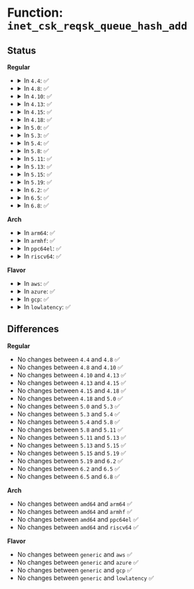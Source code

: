 # Function: <code>inet_csk_reqsk_queue_hash_add</code>

## Status
<b>Regular</b>
<ul>
<li>
<details>
<summary>In <code>4.4</code>: ✅</summary>

```c
void inet_csk_reqsk_queue_hash_add(struct sock *sk, struct request_sock *req, long unsigned int timeout);
```

**Collision:** Unique Global

**Inline:** No

**Transformation:** False

**Instances:**

```
In net/ipv4/inet_connection_sock.c (ffffffff81764490)
Location: net/ipv4/inet_connection_sock.c:639
Inline: False
Direct callers:
  - net/ipv4/tcp_input.c:tcp_conn_request
```
**Symbols:**

```
ffffffff81764490-ffffffff8176452a: inet_csk_reqsk_queue_hash_add (STB_GLOBAL)
```
</details>
</li>
<li>
<details>
<summary>In <code>4.8</code>: ✅</summary>

```c
void inet_csk_reqsk_queue_hash_add(struct sock *sk, struct request_sock *req, long unsigned int timeout);
```

**Collision:** Unique Global

**Inline:** No

**Transformation:** False

**Instances:**

```
In net/ipv4/inet_connection_sock.c (ffffffff817d09d0)
Location: net/ipv4/inet_connection_sock.c:632
Inline: False
Direct callers:
  - net/ipv4/tcp_input.c:tcp_conn_request
```
**Symbols:**

```
ffffffff817d09d0-ffffffff817d0a6d: inet_csk_reqsk_queue_hash_add (STB_GLOBAL)
```
</details>
</li>
<li>
<details>
<summary>In <code>4.10</code>: ✅</summary>

```c
void inet_csk_reqsk_queue_hash_add(struct sock *sk, struct request_sock *req, long unsigned int timeout);
```

**Collision:** Unique Global

**Inline:** No

**Transformation:** False

**Instances:**

```
In net/ipv4/inet_connection_sock.c (ffffffff81800850)
Location: net/ipv4/inet_connection_sock.c:636
Inline: False
Direct callers:
  - net/ipv4/tcp_input.c:tcp_conn_request
```
**Symbols:**

```
ffffffff81800850-ffffffff818008ed: inet_csk_reqsk_queue_hash_add (STB_GLOBAL)
```
</details>
</li>
<li>
<details>
<summary>In <code>4.13</code>: ✅</summary>

```c
void inet_csk_reqsk_queue_hash_add(struct sock *sk, struct request_sock *req, long unsigned int timeout);
```

**Collision:** Unique Global

**Inline:** No

**Transformation:** False

**Instances:**

```
In net/ipv4/inet_connection_sock.c (ffffffff81820430)
Location: net/ipv4/inet_connection_sock.c:762
Inline: False
Direct callers:
  - net/ipv4/tcp_input.c:tcp_conn_request
```
**Symbols:**

```
ffffffff81820430-ffffffff818204cd: inet_csk_reqsk_queue_hash_add (STB_GLOBAL)
```
</details>
</li>
<li>
<details>
<summary>In <code>4.15</code>: ✅</summary>

```c
void inet_csk_reqsk_queue_hash_add(struct sock *sk, struct request_sock *req, long unsigned int timeout);
```

**Collision:** Unique Global

**Inline:** No

**Transformation:** False

**Instances:**

```
In net/ipv4/inet_connection_sock.c (ffffffff8189f3f0)
Location: net/ipv4/inet_connection_sock.c:760
Inline: False
Direct callers:
  - net/ipv4/tcp_input.c:tcp_conn_request
```
**Symbols:**

```
ffffffff8189f3f0-ffffffff8189f483: inet_csk_reqsk_queue_hash_add (STB_GLOBAL)
```
</details>
</li>
<li>
<details>
<summary>In <code>4.18</code>: ✅</summary>

```c
void inet_csk_reqsk_queue_hash_add(struct sock *sk, struct request_sock *req, long unsigned int timeout);
```

**Collision:** Unique Global

**Inline:** No

**Transformation:** False

**Instances:**

```
In net/ipv4/inet_connection_sock.c (ffffffff818f3e30)
Location: net/ipv4/inet_connection_sock.c:755
Inline: False
Direct callers:
  - net/ipv4/tcp_input.c:tcp_conn_request
```
**Symbols:**

```
ffffffff818f3e30-ffffffff818f3ebe: inet_csk_reqsk_queue_hash_add (STB_GLOBAL)
```
</details>
</li>
<li>
<details>
<summary>In <code>5.0</code>: ✅</summary>

```c
void inet_csk_reqsk_queue_hash_add(struct sock *sk, struct request_sock *req, long unsigned int timeout);
```

**Collision:** Unique Global

**Inline:** No

**Transformation:** False

**Instances:**

```
In net/ipv4/inet_connection_sock.c (ffffffff81921950)
Location: net/ipv4/inet_connection_sock.c:774
Inline: False
Direct callers:
  - net/ipv4/tcp_input.c:tcp_conn_request
```
**Symbols:**

```
ffffffff81921950-ffffffff819219de: inet_csk_reqsk_queue_hash_add (STB_GLOBAL)
```
</details>
</li>
<li>
<details>
<summary>In <code>5.3</code>: ✅</summary>

```c
void inet_csk_reqsk_queue_hash_add(struct sock *sk, struct request_sock *req, long unsigned int timeout);
```

**Collision:** Unique Global

**Inline:** No

**Transformation:** False

**Instances:**

```
In net/ipv4/inet_connection_sock.c (ffffffff81984310)
Location: net/ipv4/inet_connection_sock.c:765
Inline: False
Direct callers:
  - net/ipv4/tcp_input.c:tcp_conn_request
```
**Symbols:**

```
ffffffff81984310-ffffffff81984388: inet_csk_reqsk_queue_hash_add (STB_GLOBAL)
```
</details>
</li>
<li>
<details>
<summary>In <code>5.4</code>: ✅</summary>

```c
void inet_csk_reqsk_queue_hash_add(struct sock *sk, struct request_sock *req, long unsigned int timeout);
```

**Collision:** Unique Global

**Inline:** No

**Transformation:** False

**Instances:**

```
In net/ipv4/inet_connection_sock.c (ffffffff819baac0)
Location: net/ipv4/inet_connection_sock.c:785
Inline: False
Direct callers:
  - net/ipv4/tcp_input.c:tcp_conn_request
```
**Symbols:**

```
ffffffff819baac0-ffffffff819bab38: inet_csk_reqsk_queue_hash_add (STB_GLOBAL)
```
</details>
</li>
<li>
<details>
<summary>In <code>5.8</code>: ✅</summary>

```c
void inet_csk_reqsk_queue_hash_add(struct sock *sk, struct request_sock *req, long unsigned int timeout);
```

**Collision:** Unique Global

**Inline:** No

**Transformation:** False

**Instances:**

```
In net/ipv4/inet_connection_sock.c (ffffffff81aa5350)
Location: net/ipv4/inet_connection_sock.c:805
Inline: False
Direct callers:
  - net/ipv4/tcp_input.c:tcp_conn_request
```
**Symbols:**

```
ffffffff81aa5350-ffffffff81aa53c8: inet_csk_reqsk_queue_hash_add (STB_GLOBAL)
```
</details>
</li>
<li>
<details>
<summary>In <code>5.11</code>: ✅</summary>

```c
void inet_csk_reqsk_queue_hash_add(struct sock *sk, struct request_sock *req, long unsigned int timeout);
```

**Collision:** Unique Global

**Inline:** No

**Transformation:** False

**Instances:**

```
In net/ipv4/inet_connection_sock.c (ffffffff81aaf950)
Location: net/ipv4/inet_connection_sock.c:801
Inline: False
Direct callers:
  - net/ipv4/tcp_input.c:tcp_conn_request
```
**Symbols:**

```
ffffffff81aaf950-ffffffff81aaf9ca: inet_csk_reqsk_queue_hash_add (STB_GLOBAL)
```
</details>
</li>
<li>
<details>
<summary>In <code>5.13</code>: ✅</summary>

```c
void inet_csk_reqsk_queue_hash_add(struct sock *sk, struct request_sock *req, long unsigned int timeout);
```

**Collision:** Unique Global

**Inline:** No

**Transformation:** False

**Instances:**

```
In net/ipv4/inet_connection_sock.c (ffffffff81a9ac60)
Location: net/ipv4/inet_connection_sock.c:801
Inline: False
Direct callers:
  - net/ipv4/tcp_input.c:tcp_conn_request
```
**Symbols:**

```
ffffffff81a9ac60-ffffffff81a9acdc: inet_csk_reqsk_queue_hash_add (STB_GLOBAL)
```
</details>
</li>
<li>
<details>
<summary>In <code>5.15</code>: ✅</summary>

```c
void inet_csk_reqsk_queue_hash_add(struct sock *sk, struct request_sock *req, long unsigned int timeout);
```

**Collision:** Unique Global

**Inline:** No

**Transformation:** False

**Instances:**

```
In net/ipv4/inet_connection_sock.c (ffffffff81b560d0)
Location: net/ipv4/inet_connection_sock.c:924
Inline: False
Direct callers:
  - net/ipv4/tcp_input.c:tcp_conn_request
```
**Symbols:**

```
ffffffff81b560d0-ffffffff81b5614c: inet_csk_reqsk_queue_hash_add (STB_GLOBAL)
```
</details>
</li>
<li>
<details>
<summary>In <code>5.19</code>: ✅</summary>

```c
void inet_csk_reqsk_queue_hash_add(struct sock *sk, struct request_sock *req, long unsigned int timeout);
```

**Collision:** Unique Global

**Inline:** No

**Transformation:** False

**Instances:**

```
In net/ipv4/inet_connection_sock.c (ffffffff81ce41e0)
Location: net/ipv4/inet_connection_sock.c:926
Inline: False
Direct callers:
  - net/ipv4/tcp_input.c:tcp_conn_request
```
**Symbols:**

```
ffffffff81ce41e0-ffffffff81ce426d: inet_csk_reqsk_queue_hash_add (STB_GLOBAL)
```
</details>
</li>
<li>
<details>
<summary>In <code>6.2</code>: ✅</summary>

```c
void inet_csk_reqsk_queue_hash_add(struct sock *sk, struct request_sock *req, long unsigned int timeout);
```

**Collision:** Unique Global

**Inline:** No

**Transformation:** False

**Instances:**

```
In net/ipv4/inet_connection_sock.c (ffffffff81ea6c20)
Location: net/ipv4/inet_connection_sock.c:1088
Inline: False
Direct callers:
  - net/ipv4/tcp_input.c:tcp_conn_request
```
**Symbols:**

```
ffffffff81ea6c20-ffffffff81ea6cad: inet_csk_reqsk_queue_hash_add (STB_GLOBAL)
```
</details>
</li>
<li>
<details>
<summary>In <code>6.5</code>: ✅</summary>

```c
void inet_csk_reqsk_queue_hash_add(struct sock *sk, struct request_sock *req, long unsigned int timeout);
```

**Collision:** Unique Global

**Inline:** No

**Transformation:** False

**Instances:**

```
In net/ipv4/inet_connection_sock.c (ffffffff81f053f0)
Location: net/ipv4/inet_connection_sock.c:1112
Inline: False
Direct callers:
  - net/ipv4/tcp_input.c:tcp_conn_request
```
**Symbols:**

```
ffffffff81f053f0-ffffffff81f0547d: inet_csk_reqsk_queue_hash_add (STB_GLOBAL)
```
</details>
</li>
<li>
<details>
<summary>In <code>6.8</code>: ✅</summary>

```c
void inet_csk_reqsk_queue_hash_add(struct sock *sk, struct request_sock *req, long unsigned int timeout);
```

**Collision:** Unique Global

**Inline:** No

**Transformation:** False

**Instances:**

```
In net/ipv4/inet_connection_sock.c (ffffffff81fc9760)
Location: net/ipv4/inet_connection_sock.c:1113
Inline: False
Direct callers:
  - net/ipv4/tcp_input.c:tcp_conn_request
```
**Symbols:**

```
ffffffff81fc9760-ffffffff81fc97ed: inet_csk_reqsk_queue_hash_add (STB_GLOBAL)
```
</details>
</li>
</ul>
<b>Arch</b>
<ul>
<li>
<details>
<summary>In <code>arm64</code>: ✅</summary>

```c
void inet_csk_reqsk_queue_hash_add(struct sock *sk, struct request_sock *req, long unsigned int timeout);
```

**Collision:** Unique Global

**Inline:** No

**Transformation:** False

**Instances:**

```
In net/ipv4/inet_connection_sock.c (ffff800010c6cf68)
Location: net/ipv4/inet_connection_sock.c:785
Inline: False
Direct callers:
  - net/ipv4/tcp_input.c:tcp_conn_request
```
**Symbols:**

```
ffff800010c6cf68-ffff800010c6d034: inet_csk_reqsk_queue_hash_add (STB_GLOBAL)
```
</details>
</li>
<li>
<details>
<summary>In <code>armhf</code>: ✅</summary>

```c
void inet_csk_reqsk_queue_hash_add(struct sock *sk, struct request_sock *req, long unsigned int timeout);
```

**Collision:** Unique Global

**Inline:** No

**Transformation:** False

**Instances:**

```
In net/ipv4/inet_connection_sock.c (c0d7b558)
Location: net/ipv4/inet_connection_sock.c:785
Inline: False
Direct callers:
  - net/ipv4/tcp_input.c:tcp_conn_request
```
**Symbols:**

```
c0d7b558-c0d7b610: inet_csk_reqsk_queue_hash_add (STB_GLOBAL)
```
</details>
</li>
<li>
<details>
<summary>In <code>ppc64el</code>: ✅</summary>

```c
void inet_csk_reqsk_queue_hash_add(struct sock *sk, struct request_sock *req, long unsigned int timeout);
```

**Collision:** Unique Global

**Inline:** No

**Transformation:** False

**Instances:**

```
In net/ipv4/inet_connection_sock.c (c000000000d72000)
Location: net/ipv4/inet_connection_sock.c:785
Inline: False
Direct callers:
  - net/ipv4/tcp_input.c:tcp_conn_request
```
**Symbols:**

```
c000000000d72000-c000000000d720d4: inet_csk_reqsk_queue_hash_add (STB_GLOBAL)
```
</details>
</li>
<li>
<details>
<summary>In <code>riscv64</code>: ✅</summary>

```c
void inet_csk_reqsk_queue_hash_add(struct sock *sk, struct request_sock *req, long unsigned int timeout);
```

**Collision:** Unique Global

**Inline:** No

**Transformation:** False

**Instances:**

```
In net/ipv4/inet_connection_sock.c (ffffffe0007d1f7e)
Location: net/ipv4/inet_connection_sock.c:785
Inline: False
Direct callers:
  - net/ipv4/tcp_input.c:tcp_conn_request
```
**Symbols:**

```
ffffffe0007d1f7e-ffffffe0007d2008: inet_csk_reqsk_queue_hash_add (STB_GLOBAL)
```
</details>
</li>
</ul>
<b>Flavor</b>
<ul>
<li>
<details>
<summary>In <code>aws</code>: ✅</summary>

```c
void inet_csk_reqsk_queue_hash_add(struct sock *sk, struct request_sock *req, long unsigned int timeout);
```

**Collision:** Unique Global

**Inline:** No

**Transformation:** False

**Instances:**

```
In net/ipv4/inet_connection_sock.c (ffffffff8195a930)
Location: net/ipv4/inet_connection_sock.c:785
Inline: False
Direct callers:
  - net/ipv4/tcp_input.c:tcp_conn_request
```
**Symbols:**

```
ffffffff8195a930-ffffffff8195a9a8: inet_csk_reqsk_queue_hash_add (STB_GLOBAL)
```
</details>
</li>
<li>
<details>
<summary>In <code>azure</code>: ✅</summary>

```c
void inet_csk_reqsk_queue_hash_add(struct sock *sk, struct request_sock *req, long unsigned int timeout);
```

**Collision:** Unique Global

**Inline:** No

**Transformation:** False

**Instances:**

```
In net/ipv4/inet_connection_sock.c (ffffffff81914420)
Location: net/ipv4/inet_connection_sock.c:785
Inline: False
Direct callers:
  - net/ipv4/tcp_input.c:tcp_conn_request
```
**Symbols:**

```
ffffffff81914420-ffffffff81914498: inet_csk_reqsk_queue_hash_add (STB_GLOBAL)
```
</details>
</li>
<li>
<details>
<summary>In <code>gcp</code>: ✅</summary>

```c
void inet_csk_reqsk_queue_hash_add(struct sock *sk, struct request_sock *req, long unsigned int timeout);
```

**Collision:** Unique Global

**Inline:** No

**Transformation:** False

**Instances:**

```
In net/ipv4/inet_connection_sock.c (ffffffff819c5100)
Location: net/ipv4/inet_connection_sock.c:785
Inline: False
Direct callers:
  - net/ipv4/tcp_input.c:tcp_conn_request
```
**Symbols:**

```
ffffffff819c5100-ffffffff819c5178: inet_csk_reqsk_queue_hash_add (STB_GLOBAL)
```
</details>
</li>
<li>
<details>
<summary>In <code>lowlatency</code>: ✅</summary>

```c
void inet_csk_reqsk_queue_hash_add(struct sock *sk, struct request_sock *req, long unsigned int timeout);
```

**Collision:** Unique Global

**Inline:** No

**Transformation:** False

**Instances:**

```
In net/ipv4/inet_connection_sock.c (ffffffff819cebd0)
Location: net/ipv4/inet_connection_sock.c:785
Inline: False
Direct callers:
  - net/ipv4/tcp_input.c:tcp_conn_request
```
**Symbols:**

```
ffffffff819cebd0-ffffffff819cec48: inet_csk_reqsk_queue_hash_add (STB_GLOBAL)
```
</details>
</li>
</ul>

## Differences
<b>Regular</b>
<ul>
<li>
No changes between <code>4.4</code> and <code>4.8</code> ✅
</li>
<li>
No changes between <code>4.8</code> and <code>4.10</code> ✅
</li>
<li>
No changes between <code>4.10</code> and <code>4.13</code> ✅
</li>
<li>
No changes between <code>4.13</code> and <code>4.15</code> ✅
</li>
<li>
No changes between <code>4.15</code> and <code>4.18</code> ✅
</li>
<li>
No changes between <code>4.18</code> and <code>5.0</code> ✅
</li>
<li>
No changes between <code>5.0</code> and <code>5.3</code> ✅
</li>
<li>
No changes between <code>5.3</code> and <code>5.4</code> ✅
</li>
<li>
No changes between <code>5.4</code> and <code>5.8</code> ✅
</li>
<li>
No changes between <code>5.8</code> and <code>5.11</code> ✅
</li>
<li>
No changes between <code>5.11</code> and <code>5.13</code> ✅
</li>
<li>
No changes between <code>5.13</code> and <code>5.15</code> ✅
</li>
<li>
No changes between <code>5.15</code> and <code>5.19</code> ✅
</li>
<li>
No changes between <code>5.19</code> and <code>6.2</code> ✅
</li>
<li>
No changes between <code>6.2</code> and <code>6.5</code> ✅
</li>
<li>
No changes between <code>6.5</code> and <code>6.8</code> ✅
</li>
</ul>
<b>Arch</b>
<ul>
<li>
No changes between <code>amd64</code> and <code>arm64</code> ✅
</li>
<li>
No changes between <code>amd64</code> and <code>armhf</code> ✅
</li>
<li>
No changes between <code>amd64</code> and <code>ppc64el</code> ✅
</li>
<li>
No changes between <code>amd64</code> and <code>riscv64</code> ✅
</li>
</ul>
<b>Flavor</b>
<ul>
<li>
No changes between <code>generic</code> and <code>aws</code> ✅
</li>
<li>
No changes between <code>generic</code> and <code>azure</code> ✅
</li>
<li>
No changes between <code>generic</code> and <code>gcp</code> ✅
</li>
<li>
No changes between <code>generic</code> and <code>lowlatency</code> ✅
</li>
</ul>
